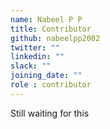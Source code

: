 ```yaml
---
name: Nabeel P P
title: Contributor
github: nabeelpp2002
twitter: ""
linkedin: ""
slack: ""
joining_date: ""
role : contributor
---
```


Still waiting for this
